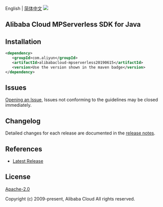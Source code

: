 English | [简体中文](README-CN.md)
![](https://aliyunsdk-pages.alicdn.com/icons/AlibabaCloud.svg)

## Alibaba Cloud MPServerless SDK for Java

## Installation

```xml
<dependency>
   <groupId>com.aliyun</groupId>
   <artifactId>alibabacloud-mpserverless20190615</artifactId>
   <version>Use the version shown in the maven badge</version>
</dependency>
```

## Issues
[Opening an Issue](https://github.com/aliyun/alibabacloud-java-async-sdk/issues/new), Issues not conforming to the guidelines may be closed immediately.

## Changelog
Detailed changes for each release are documented in the [release notes](./ChangeLog.txt).

## References
* [Latest Release](https://github.com/aliyun/alibabacloud-async-java-sdk/)

## License
[Apache-2.0](http://www.apache.org/licenses/LICENSE-2.0)

Copyright (c) 2009-present, Alibaba Cloud All rights reserved.